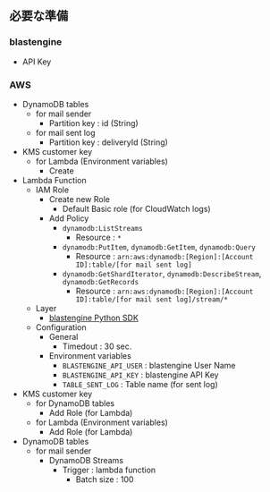 ## 必要な準備

### blastengine

- API Key

### AWS

- DynamoDB tables
  - for mail sender
    - Partition key : id (String)
  - for mail sent log
    - Partition key : deliveryId (String)
- KMS customer key
  - for Lambda (Environment variables)
    - Create
- Lambda Function
  - IAM Role
    - Create new Role
      - Default Basic role (for CloudWatch logs)
    - Add Policy
      - `dynamodb:ListStreams`
        - Resource : `*`
      - `dynamodb:PutItem`, `dynamodb:GetItem`, `dynamodb:Query`
        - Resource : `arn:aws:dynamodb:[Region]:[Account ID]:table/[for mail sent log]`
      - `dynamodb:GetShardIterator`, `dynamodb:DescribeStream`, `dynamodb:GetRecords`
        - Resource : `arn:aws:dynamodb:[Region]:[Account ID]:table/[for mail sent log]/stream/*`
  - Layer
    - [blastengine Python SDK](https://pypi.org/project/blastengine/)
  - Configuration
    - General
      - Timedout : 30 sec.
    - Environment variables
      - `BLASTENGINE_API_USER` : blastengine User Name
      - `BLASTENGINE_API_KEY` : blastengine API Key
      - `TABLE_SENT_LOG` : Table name (for sent log)
- KMS customer key
  - for DynamoDB tables
    - Add Role (for Lambda)
  - for Lambda (Environment variables)
    - Add Role (for Lambda)
- DynamoDB tables
  - for mail sender
    - DynamoDB Streams
      - Trigger : lambda function
        - Batch size : 100
